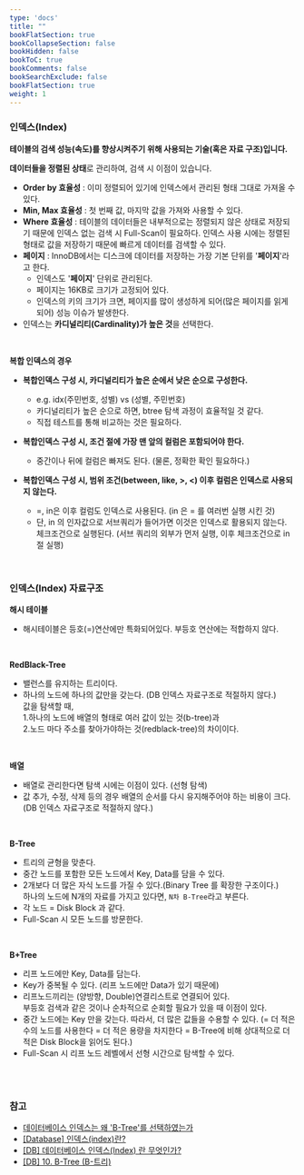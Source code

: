 ```yaml
---
type: 'docs'
title: ""
bookFlatSection: true
bookCollapseSection: false
bookHidden: false
bookToC: true
bookComments: false
bookSearchExclude: false
bookFlatSection: true
weight: 1
---
```


### 인덱스(Index)

**테이블의 검색 성능(속도)를 향상시켜주기 위해 사용되는 기술(혹은 자료 구조)입니다.**

**데이터들을 정렬된 상태**로 관리하여, 검색 시 이점이 있습니다.

- **Order by 효율성** : 이미 정렬되어 있기에 인덱스에서 관리된 형태 그대로 가져올 수 있다.
- **Min, Max 효율성** : 첫 번째 값, 마지막 값을 가져와 사용할 수 있다.
- **Where 효율성** : 테이블의 데이터들은 내부적으로는 정렬되지 않은 상태로 저장되기 때문에 인덱스 없는 검색 시 Full-Scan이 필요하다. 인덱스 사용 시에는 정렬된 형태로 값을 저장하기 때문에 빠르게 데이터를 검색할 수 있다.
- **페이지** : InnoDB에서는 디스크에 데이터를 저장하는 가장 기본 단위를 '**페이지**'라고 한다.
  - 인덱스도 '**페이지**' 단위로 관리된다.
  - 페이지는 16KB로 크기가 고정되어 있다.
  - 인덱스의 키의 크기가 크면, 페이지를 많이 생성하게 되어(많은 페이지를 읽게 되어) 성능 이슈가 발생한다.
- 인덱스는 **카디널리티(Cardinality)가 높은 것**을 선택한다.

<br>

**복합 인덱스의 경우**

- **복합인덱스 구성 시, 카디널리티가 높은 순에서 낮은 순으로 구성한다.**
  - e.g. idx(주민번호, 성별) vs (성별, 주민번호)
  - 카디널리티가 높은 순으로 하면, btree 탐색 과정이 효율적일 것 같다. 
  - 직접 테스트를 통해 비교하는 것은 필요하다.

- **복합인덱스 구성 시, 조건 절에 가장 맨 앞의 컬럼은 포함되어야 한다.**
  - 중간이나 뒤에 컬럼은 빠져도 된다. (물론, 정확한 확인 필요하다.)

- **복합인덱스 구성 시, 범위 조건(between, like, >, <) 이후 컬럼은 인덱스로 사용되지 않는다.**
  - =, in은 이후 컬럼도 인덱스로 사용된다. (in 은 = 를 여러번 실행 시킨 것)
  - 단, in 의 인자값으로 서브쿼리가 들어가면 이것은 인덱스로 활용되지 않는다. 체크조건으로 실행된다. (서브 쿼리의 외부가 먼저 실행, 이후 체크조건으로 in 절  실행)
  
<br>

### 인덱스(Index) 자료구조

**해시 테이블**

- 해시테이블은 등호(=)연산에만 특화되어있다.
부등호 연산에는 적합하지 않다.

<br>

**RedBlack-Tree**

- 밸런스를 유지하는 트리이다.
- 하나의 노드에 하나의 값만을 갖는다. (DB 인덱스 자료구조로 적절하지 않다.)<br>
  값을 탐색할 때, <br>
  1.하나의 노드에 배열의 형태로 여러 값이 있는 것(b-tree)과  <br>
  2.노드 마다 주소를 찾아가야하는 것(redblack-tree)의 차이이다.

<br>

**배열**

- 배열로 관리한다면 탐색 시에는 이점이 있다. (선형 탐색)
- 값 추가, 수정, 삭제 등의 경우 배열의 순서를 다시 유지해주어야 하는 비용이 크다. (DB 인덱스 자료구조로 적절하지 않다.)

<br>

**B-Tree**

- 트리의 균형을 맞춘다.
- 중간 노드를 포함한 모든 노드에서 Key, Data를 담을 수 있다.
- 2개보다 더 많은 자식 노드를 가질 수 있다.(Binary Tree 를 확장한 구조이다.)<br>
  하나의 노드에 N개의 자료를 가지고 있다면, `N차 B-Tree`라고 부른다.
- 각 노드 = Disk Block 과 같다.
- Full-Scan 시 모든 노드를 방문한다.

<br>

**B+Tree**
  
- 리프 노드에만 Key, Data를 담는다.
- Key가 중복될 수 있다. (리프 노드에만 Data가 있기 때문에)
- 리프노드끼리는 (양방향, Double)연결리스트로 연결되어 있다. <br>
  부등호 검색과 같은 것이나 순차적으로 순회할 필요가 있을 때 이점이 있다.
- 중간 노드에는 Key 만을 갖는다. 따라서, 더 많은 값들을 수용할 수 있다. (= 더 적은 수의 노드를 사용한다 = 더 적은 용량을 차지한다 = B-Tree에 비해 상대적으로 더 적은 Disk Block을 읽어도 된다.)
- Full-Scan 시 리프 노드 레벨에서 선형 시간으로 탐색할 수 있다.

<br><br>

### 참고

- [데이터베이스 인덱스는 왜 'B-Tree'를 선택하였는가](https://helloinyong.tistory.com/296)
- [[Database] 인덱스(index)란?](https://mangkyu.tistory.com/96)
- [[DB] 데이터베이스 인덱스(Index) 란 무엇인가?](https://coding-factory.tistory.com/746)
- [[DB] 10. B-Tree (B-트리)](https://rebro.kr/169)